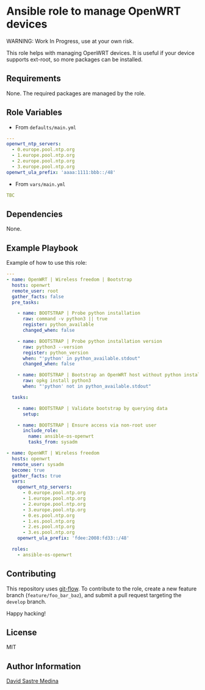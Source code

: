 # Ansible role to manage OpenWRT devices

WARNING: Work In Progress, use at your own risk.

This role helps with managing OpenWRT devices. It is useful if your device
supports ext-root, so more packages can be installed.

## Requirements

None. The required packages are managed by the role.

## Role Variables

- From `defaults/main.yml`

```yaml
---
openwrt_ntp_servers:
  - 0.europe.pool.ntp.org
  - 1.europe.pool.ntp.org
  - 2.europe.pool.ntp.org
  - 3.europe.pool.ntp.org
openwrt_ula_prefix: 'aaaa:1111:bbb::/48'
```

- From `vars/main.yml`

```yaml
TBC
```

## Dependencies

None.

## Example Playbook

Example of how to use this role:

```yaml
---
- name: OpenWRT | Wireless freedom | Bootstrap
  hosts: openwrt
  remote_user: root
  gather_facts: false
  pre_tasks:

    - name: BOOTSTRAP | Probe python installation
      raw: command -v python3 || true
      register: python_available
      changed_when: false

    - name: BOOTSTRAP | Probe python installation version
      raw: python3 --version
      register: python_version
      when: "'python' in python_available.stdout"
      changed_when: false

    - name: BOOTSTRAP | Bootstrap an OpenWRT host without python installed
      raw: opkg install python3
      when: "'python' not in python_available.stdout"

  tasks:

    - name: BOOTSTRAP | Validate bootstrap by querying data
      setup:

    - name: BOOTSTRAP | Ensure access via non-root user
      include_role:
        name: ansible-os-openwrt
        tasks_from: sysadm

- name: OpenWRT | Wireless freedom
  hosts: openwrt
  remote_user: sysadm
  become: true
  gather_facts: true
  vars:
    openwrt_ntp_servers:
      - 0.europe.pool.ntp.org
      - 1.europe.pool.ntp.org
      - 2.europe.pool.ntp.org
      - 3.europe.pool.ntp.org
      - 0.es.pool.ntp.org
      - 1.es.pool.ntp.org
      - 2.es.pool.ntp.org
      - 3.es.pool.ntp.org
    openwrt_ula_prefix: 'fdee:2008:fd33::/48'

  roles:
    - ansible-os-openwrt
```

## Contributing

This repository uses [git-flow](http://nvie.com/posts/a-successful-git-branching-model/).
To contribute to the role, create a new feature branch (`feature/foo_bar_baz`),
and submit a pull request targeting the `develop` branch.

Happy hacking!

## License

MIT

## Author Information

[David Sastre Medina](mailto:d.sastre.medina@gmail.com?subject=[GitHub]%20Ansible%20OpenWRT%20role)
